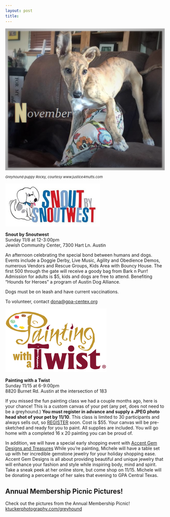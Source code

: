 ```yaml
---
layout: post
title:
---
```


<div class="text-center">
  <img alt="November" src="/img/november.png">

  <p style="font-size:11px">
  <i>Greyhound puppy Rocky, courtesy www.justice4mutts.com</i>
  </p>
</div>

[![SnoutXSnoutwest](/img/snoutxsnoutwest.jpg)](https://www.facebook.com/events/1486089575035397/)

**Snout by Snoutwest**
<br>Sunday 11/8 at 12-3:00pm
<br>Jewish Community Center, 7300 Hart Ln. Austin

An afternoon celebrating the special bond between humans and dogs.  Events include a Doggie
Derby, Live Music, Agility and Obedience Demos, numerous Vendors and Rescue Groups, Kids Area
with Bouncy House.  The first 500 through the gate will receive a goody bag from Bark n Purr!
<br>Admission for adults is $5, kids and dogs are free to attend. Benefiting “Hounds for Heroes”
a program of Austin Dog Alliance.

Dogs must be on leash and have current vaccinations.

To volunteer, contact [dona@gpa-centex.org](mailto:dona@gpa-centex.org)

[![Painting with a Twist](/img/painting.png)](http://paintingwithatwist.com/northaustin)

**Painting with a Twist**
<br>Sunday 11/15 at 6-9:00pm
<br>8820 Burnet Rd. Austin at the intersection of 183

If you missed the fun painting class we had a couple months ago, here is your chance!  This is
a custom canvas of your pet (any pet, does not need to be a greyhound.)  **You must register in
advance and supply a JPEG photo head shot of your pet by 11/10**.  This class is limited to 30
participants and always sells out, so
[REGISTER](http://paintingwithatwist.com/events/viewevent.aspx?eventID=557192) soon.
Cost is $55. Your canvas will be pre-sketched and ready for you to paint.
All supplies are included. You will go home with a completed 16 x 20 painting you can be proud of.

In addition, we will have a special early shopping event with
[Accent Gem Designs and Treasures](http://accentgemdesigns.com/)
While you’re painting, Michele will have a table set up with her incredible
gemstone jewelry for your holiday shopping ease.  Accent Gem Designs is all about providing
beautiful and unique jewelry that will enhance your fashion and style while inspiring body,
mind and spirit.  Take a sneak peek at her online store, but come shop on 11/15.  Michele
will be donating a percentage of her sales that evening to GPA Central Texas.

## Annual Membership Picnic Pictures!

Check out the pictures from the Annual Membership Picnic!
[ktuckerphotography.com/greyhound](http://www.ktuckerphotography.com/greyhound)
